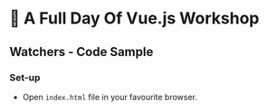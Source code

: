 # 💪 A Full Day Of Vue.js Workshop

## Watchers - Code Sample

### Set-up

- Open `index.html` file in your favourite browser.
